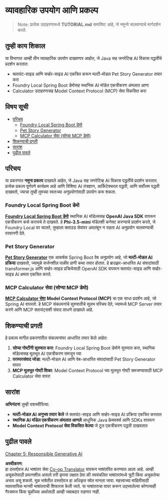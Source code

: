 <!--
CO_OP_TRANSLATOR_METADATA:
{
  "original_hash": "139c227ef39d24287257d1aff6fc6973",
  "translation_date": "2025-07-25T09:13:05+00:00",
  "source_file": "04-PracticalSamples/README.md",
  "language_code": "mr"
}
-->
# व्यावहारिक उपयोग आणि प्रकल्प

> Note: प्रत्येक उदाहरणामध्ये **TUTORIAL.md** समाविष्ट आहे, जे नमुन्ये चालवण्याचे मार्गदर्शन करते.

## तुम्ही काय शिकाल
या विभागात आम्ही तीन व्यावहारिक उपयोग दाखवणार आहोत, जे Java सह जनरेटिव्ह AI विकास पद्धतींचे प्रदर्शन करतात:
- क्लायंट-साइड आणि सर्व्हर-साइड AI एकत्रित करून मल्टी-मोडल Pet Story Generator तयार करा
- Foundry Local Spring Boot डेमोसह स्थानिक AI मॉडेल एकत्रीकरण अंमलात आणा
- Calculator उदाहरणासह Model Context Protocol (MCP) सेवा विकसित करा

## विषय सूची

- [परिचय](../../../04-PracticalSamples)
  - [Foundry Local Spring Boot डेमो](../../../04-PracticalSamples)
  - [Pet Story Generator](../../../04-PracticalSamples)
  - [MCP Calculator सेवा (सोप्या MCP डेमो)](../../../04-PracticalSamples)
- [शिकण्याची प्रगती](../../../04-PracticalSamples)
- [सारांश](../../../04-PracticalSamples)
- [पुढील पावले](../../../04-PracticalSamples)

## परिचय

या प्रकरणात **नमुना प्रकल्प** दाखवले आहेत, जे Java सह जनरेटिव्ह AI विकास पद्धतींचे प्रदर्शन करतात. प्रत्येक प्रकल्प पूर्णपणे कार्यक्षम आहे आणि विशिष्ट AI तंत्रज्ञान, आर्किटेक्चरल पद्धती, आणि सर्वोत्तम पद्धती दाखवतो, ज्याचा तुम्ही तुमच्या स्वतःच्या अनुप्रयोगांसाठी उपयोग करू शकता.

### Foundry Local Spring Boot डेमो

**[Foundry Local Spring Boot डेमो](foundrylocal/README.md)** स्थानिक AI मॉडेल्ससह **OpenAI Java SDK** वापरून एकत्रीकरण कसे करायचे ते दाखवते. हे **Phi-3.5-mini** मॉडेलशी कनेक्ट करण्याचे प्रदर्शन करते, जे Foundry Local वर चालते, तुम्हाला क्लाउड सेवांवर अवलंबून न राहता AI अनुप्रयोग चालवण्याची परवानगी देते.

### Pet Story Generator

**[Pet Story Generator](petstory/README.md)** एक आकर्षक Spring Boot वेब अनुप्रयोग आहे, जो **मल्टी-मोडल AI प्रक्रिया** दाखवतो, ज्यामुळे सर्जनशील पाळीव प्राणी कथा तयार होतात. हे ब्राउझर-आधारित AI संवादांसाठी transformer.js आणि सर्व्हर-साइड प्रक्रियेसाठी OpenAI SDK वापरून क्लायंट-साइड आणि सर्व्हर-साइड AI क्षमता एकत्रित करते.

### MCP Calculator सेवा (सोप्या MCP डेमो)

**[MCP Calculator सेवा](mcp/calculator/README.md)** **Model Context Protocol (MCP)** चा एक साधा प्रदर्शन आहे, जो Spring AI वापरतो. हे MCP संकल्पनांचे सुरुवातीचे सुलभ परिचय देते, ज्यामध्ये MCP Server तयार करणे आणि MCP क्लायंट्सशी संवाद साधणे दाखवले आहे.

## शिकण्याची प्रगती

हे प्रकल्प मागील प्रकरणांतील संकल्पनांवर आधारित तयार केले आहेत:

1. **सोप्या गोष्टींनी सुरुवात करा**: Foundry Local Spring Boot डेमोने सुरुवात करा, स्थानिक मॉडेल्ससह मूलभूत AI एकत्रीकरण समजून घ्या
2. **परस्परसंवाद जोडा**: मल्टी-मोडल AI आणि वेब-आधारित संवादांसाठी Pet Story Generator वापरा
3. **MCP मूलभूत गोष्टी शिका**: Model Context Protocol च्या मूलभूत गोष्टी समजण्यासाठी MCP Calculator सेवा वापरा

## सारांश

**अभिनंदन!** तुम्ही यशस्वीरित्या:

- **मल्टी-मोडल AI अनुभव तयार केले** जे क्लायंट-साइड आणि सर्व्हर-साइड AI प्रक्रिया एकत्रित करतात
- **स्थानिक AI मॉडेल एकत्रीकरण अंमलात आणले** आधुनिक Java फ्रेमवर्क्स आणि SDKs वापरून
- **Model Context Protocol सेवा विकसित केल्या** जे टूल एकत्रीकरण पद्धती दाखवतात

## पुढील पावले

[Chapter 5: Responsible Generative AI](../05-ResponsibleGenAI/README.md)

**अस्वीकरण**:  
हा दस्तऐवज AI भाषांतर सेवा [Co-op Translator](https://github.com/Azure/co-op-translator) वापरून भाषांतरित करण्यात आला आहे. आम्ही अचूकतेसाठी प्रयत्नशील असलो तरी कृपया लक्षात ठेवा की स्वयंचलित भाषांतरांमध्ये त्रुटी किंवा अचूकतेचा अभाव असू शकतो. मूळ भाषेतील दस्तऐवज हा अधिकृत स्रोत मानला जावा. महत्त्वाच्या माहितीसाठी व्यावसायिक मानवी भाषांतराची शिफारस केली जाते. या भाषांतराचा वापर करून उद्भवलेल्या कोणत्याही गैरसमज किंवा चुकीच्या अर्थासाठी आम्ही जबाबदार राहणार नाही.